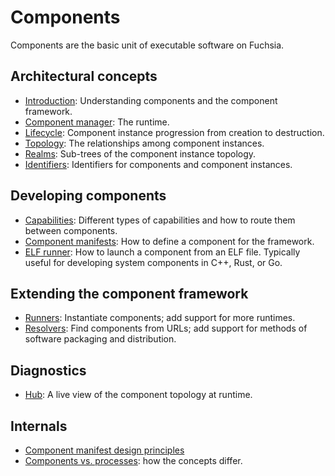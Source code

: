 # Components

Components are the basic unit of executable software on Fuchsia.

## Architectural concepts

-   [Introduction](introduction.md): Understanding components and the component
    framework.
-   [Component manager](component_manager.md): The runtime.
-   [Lifecycle](lifecycle.md): Component instance progression from creation to
    destruction.
-   [Topology](topology.md): The relationships among component instances.
-   [Realms](realms.md): Sub-trees of the component instance topology.
-   [Identifiers](identifiers.md): Identifiers for components and
    component instances.

## Developing components

-   [Capabilities](capabilities/README.md): Different types of capabilities and
    how to route them between components.
-   [Component manifests](component_manifests.md): How to define a component for
    the framework.
-   [ELF runner](elf_runner.md): How to launch a component from an ELF file.
    Typically useful for developing system components in C++, Rust, or Go.

## Extending the component framework

-   [Runners](capabilities/runners.md): Instantiate components; add support for
    more runtimes.
-   [Resolvers](capabilities/resolvers.md): Find components from URLs; add
    support for methods of software packaging and distribution.

## Diagnostics

-   [Hub](hub.md): A live view of the component topology at runtime.

## Internals

-   [Component manifest design principles][rfc0093]
-   [Components vs. processes](components_vs_processes.md): how the concepts
    differ.

[rfc0093]: /docs/contribute/governance/rfcs/0093_component_manifest_design_principles.md
